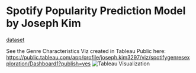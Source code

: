 # Spotify Popularity Prediction Model by Joseph Kim 
[dataset](https://www.kaggle.com/datasets/maharshipandya/-spotify-tracks-dataset)

See the Genre Characteristics Viz created in Tableau Public here: https://public.tableau.com/app/profile/joseph.kim3297/viz/spotifygenresexploration/Dashboard1?publish=yes
![Tableau Visualization](https://github.com/joseph-kim-cs/Spotify-Popularity-Prediction-Model/assets/112025275/f8822bab-cc88-4624-b604-f2dfaeaa5bfc)
